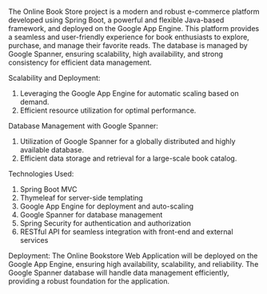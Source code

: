 The Online Book Store project is a modern and robust e-commerce platform developed using Spring Boot, a powerful and flexible Java-based framework, and deployed on the Google App Engine. This platform provides a seamless and user-friendly experience for book enthusiasts to explore, purchase, and manage their favorite reads. The database is managed by Google Spanner, ensuring scalability, high availability, and strong consistency for efficient data management.

Scalability and Deployment:
1. Leveraging the Google App Engine for automatic scaling based on demand.
2. Efficient resource utilization for optimal performance.

Database Management with Google Spanner:

1. Utilization of Google Spanner for a globally distributed and highly available database.
2. Efficient data storage and retrieval for a large-scale book catalog.

Technologies Used:
1. Spring Boot MVC
2. Thymeleaf for server-side templating
3. Google App Engine for deployment and auto-scaling
4. Google Spanner for database management
5. Spring Security for authentication and authorization
6. RESTful API for seamless integration with front-end and external services

Deployment:
The Online Bookstore Web Application will be deployed on the Google App Engine, ensuring high availability, scalability, and reliability. The Google Spanner database will handle data management efficiently, providing a robust foundation for the application.
